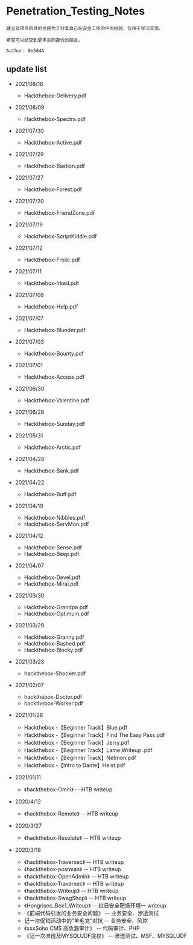 # Penetration_Testing_Notes

```
建立此项目的目的也是为了分享自己在安全工作的中的经验，仅用于学习交流。

希望可以结交到更多志同道合的朋友。

Author: 0x584A
```

## update list

* 2021/08/18
  * Hackthebox-Delivery.pdf
* 2021/08/09
  * Hackthebox-Spectra.pdf
* 2021/07/30
  * Hackthebox-Active.pdf
* 2021/07/29
  * Hackthebox-Bastion.pdf
* 2021/07/27
  * Hackthebox-Forest.pdf
* 2021/07/20
  * Hackthebox-FriendZone.pdf
* 2021/07/19
  * Hackthebox-ScriptKiddie.pdf
* 2021/07/12
  * Hackthebox-Frolic.pdf
* 2021/07/11
  * Hackthebox-Irked.pdf
* 2021/07/08
  * Hackthebox-Help.pdf
* 2021/07/07
    * Hackthebox-Blunder.pdf
* 2021/07/03
    * Hackthebox-Bounty.pdf
* 2021/07/01
    * Hackthebox-Access.pdf
* 2021/06/30
    * Hackthebox-Valentine.pdf
* 2021/06/28
    * Hackthebox-Sunday.pdf
* 2021/05/31
    * Hackthebox-Arctic.pdf
* 2021/04/28
  * Hackthebox-Bank.pdf
* 2021/04/22
  * Hackthebox-Buff.pdf
* 2021/04/19
  * Hackthebox-Nibbles.pdf
  * Hackthebox-ServMon.pdf
* 2021/04/12
  * Hackthebox-Sense.pdf
  * Hackthebox-Beep.pdf
* 2021/04/07
  * Hackthebox-Devel.pdf
  * Hackthebox-Mirai.pdf
* 2021/03/30
  * Hackthebox-Grandpa.pdf
  * Hackthebox-Optimum.pdf
* 2021/03/29
  * Hackthebox-Granny.pdf
  * Hackthebox-Bashed.pdf
  * Hackthebox-Blocky.pdf
* 2021/03/23
  * hackthebox-Shocker.pdf

* 2021/02/07
  * hackthebox-Doctor.pdf
  * hackthebox-Worker.pdf

* 2021/01/28
  * Hackthebox -【Beginner Track】Blue.pdf
  * Hackthebox -【Beginner Track】Find The Easy Pass.pdf
  * Hackthebox -【Beginner Track】Jerry.pdf
  * Hackthebox -【Beginner Track】Lame Writeup .pdf
  * Hackthebox -【Beginner Track】Netmon.pdf
  * Hackthebox -【Intro to Dante】Heist.pdf

* 2021/01/11
  * 《hackthebox-Omni》 -- HTB writeup

* 2020/4/12
  * 《hackthebox-Remote》 -- HTB writeup

* 2020/3/27
  * 《hackthebox-Resolute》 -- HTB writeup

* 2020/3/18 
	* 《hackthebox-Traverxec》 -- HTB writeup
	* 《hackthebox-postman》 -- HTB writeup
	* 《hackthebox-OpenAdmin》 -- HTB writeup
	* 《hackthebox-Traverxec》 -- HTB writeup
	* 《hackthebox-Writeup》 -- HTB writeup
	* 《hackthebox-SwagShop》 -- HTB writeup
	* 《Hongrisec_Box1_Writeup》 -- 红日安全靶场环境一 writeup
	* 《前端代码引发的业务安全问题》 -- 业务安全、渗透测试
	*  记一次促销活动中的“羊毛党”对抗 -- 业务安全、风控
	* 《xxxSoho CMS 高危漏审计》 -- 代码审计、PHP
	* 《记一次渗透及MYSQLUDF提权》 -- 渗透测试、MSF、MYSQLUDF
